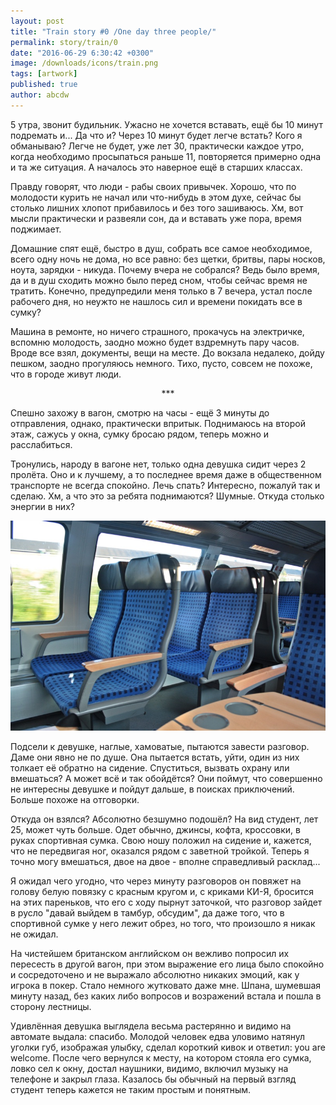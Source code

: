 ```yaml
---
layout: post
title: "Train story #0 /One day three people/"
permalink: story/train/0
date: "2016-06-29 6:30:42 +0300"
image: /downloads/icons/train.png
tags: [artwork]
published: true
author: abcdw
---
```


5 утра, звонит будильник. Ужасно не хочется вставать, ещё бы 10 минут подремать и... Да что и? Через 10 минут будет легче встать? Кого я обманываю? Легче не будет, уже лет 30, практически каждое утро, когда необходимо просыпаться раньше 11, повторяется примерно одна и та же ситуация. А началось это наверное ещё в старших классах.

Правду говорят, что люди - рабы своих привычек. Хорошо, что по молодости курить не начал или что-нибудь в этом духе, сейчас бы столько лишних хлопот прибавилось и без того зашиваюсь. Хм, вот мысли практически и развеяли сон, да и вставать уже пора, время поджимает.

Домашние спят ещё, быстро в душ, собрать все самое необходимое, всего одну ночь не дома, но все равно: без щетки, бритвы, пары носков, ноута, зарядки - никуда. Почему вчера не собрался? Ведь было время, да и в душ сходить можно было перед сном, чтобы сейчас время не тратить. Конечно, предупредили меня только в 7 вечера, устал после рабочего дня, но неужто не нашлось сил и времени покидать все в сумку?

Машина в ремонте, но ничего страшного, прокачусь на электричке, вспомню молодость, заодно можно будет вздремнуть пару часов. Вроде все взял, документы, вещи на месте. До вокзала недалеко, дойду пешком, заодно прогуляюсь немного. Тихо, пусто, совсем не похоже, что в городе живут люди.

<center> *** </center>

Спешно захожу в вагон, смотрю на часы - ещё 3 минуты до отправления, однако, практически впритык. Поднимаюсь на второй этаж, сажусь у окна, сумку бросаю рядом, теперь можно и расслабиться.

Тронулись, народу в вагоне нет, только одна девушка сидит через 2 пролёта. Оно и к лучшему, а то последнее время даже в общественном транспорте не всегда спокойно. Лечь спать? Интересно, пожалуй так и сделаю. Хм, а что это за ребята поднимаются? Шумные. Откуда столько энергии в них?

<div style="text-align: center">
    <img src="/downloads/trainstory/train.jpg" alt="">
</div>

Подсели к девушке, наглые, хамоватые, пытаются завести разговор. Даме они явно не по душе. Она пытается встать, уйти, один из них толкает её обратно на сидение. Спуститься, вызвать охрану или вмешаться? А может всё и так обойдётся? Они поймут, что совершенно не интересны девушке и пойдут дальше, в поисках приключений. Больше похоже на отговорки.

Откуда он взялся? Абсолютно безшумно подошёл? На вид студент, лет 25, может чуть больше. Одет обычно, джинсы, кофта, кроссовки, в руках спортивная сумка. Свою ношу положил на сидение и, кажется, что не передвигая ног, оказался рядом с заветной тройкой. Теперь я точно могу вмешаться, двое на двое - вполне справедливый расклад...

Я ожидал чего угодно, что через минуту разговоров он повяжет на голову белую повязку с красным кругом и, с криками КИ-Я, бросится на этих пареньков, что его с ходу пырнут заточкой, что разговор зайдет в русло "давай выйдем в тамбур, обсудим", да даже того, что в спортивной сумке у него лежит обрез, но того, что произошло я никак не ожидал.

На чистейшем британском английском он вежливо попросил их пересесть в другой вагон, при этом выражение его лица было спокойно и сосредоточено и не выражало абсолютно никаких эмоций, как у игрока в покер. Стало немного жутковато даже мне. Шпана, шумевшая минуту назад, без каких либо вопросов и возражений встала и пошла в сторону лестницы.

Удивлённая девушка выглядела весьма растерянно и видимо на автомате выдала: спасибо. Молодой человек едва уловимо натянул уголки губ, изображая улыбку, сделал короткий кивок и ответил: you are welcome. После чего вернулся к месту, на котором стояла его сумка, ловко сел к окну, достал наушники, видимо, включил музыку на телефоне и закрыл глаза. Казалось бы обычный на первый взгляд студент теперь кажется не таким простым и понятным.
